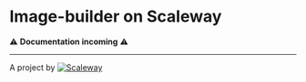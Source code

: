 Image-builder on Scaleway
========================

:warning: **Documentation incoming** :warning:

---

A project by [![Scaleway](https://avatars1.githubusercontent.com/u/5185491?v=3&s=42)](https://www.scaleway.com/)
